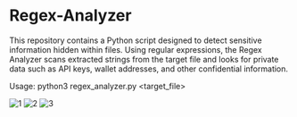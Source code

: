 # Regex-Analyzer
This repository contains a Python script designed to detect sensitive information hidden within files.
Using regular expressions, the Regex Analyzer scans extracted strings from the target file and looks for private data such as API keys, wallet addresses, and other confidential information. 

Usage: python3 regex_analyzer.py <target_file>

![1](https://github.com/user-attachments/assets/0ed10c51-5fbc-4427-b88e-8a5e2666653c)
![2](https://github.com/user-attachments/assets/a60c76ca-859f-4d2d-9c6a-6c2de863e1b1)
![3](https://github.com/user-attachments/assets/e22b327c-2969-4efa-bcdb-8e655d0d5d71)
